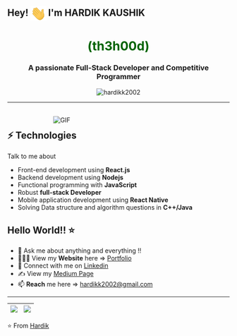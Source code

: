 ## Hey! <img src="https://github.com/ABSphreak/ABSphreak/blob/master/gifs/Hi.gif" align="center"  width="35px"> I'm HARDIK KAUSHIK

<h1 align="center" style="color: darkgreen;">(th3h00d)</h1>
<h3 align="center">A passionate Full-Stack Developer and Competitive Programmer</h3>
<p align="center"> <img src="https://komarev.com/ghpvc/?username=hardikk2002&label=Profile%20views&color=0e75b6&style=flat" alt="hardikk2002" /> </p>
<hr>
</br>




<img align="right" alt="GIF" src="https://miro.medium.com/max/875/1*Urc28sbnORGOW5oyohQ06g.gif" width="400px" />


## ⚡ Technologies
Talk to me about
- Front-end development using **React.js**
- Backend development using **Nodejs**
- Functional programming with **JavaScript**
- Robust **full-stack Developer**
- Mobile application development using **React Native**
- Solving Data structure and algorithm questions in **C++/Java**

## Hello World!! ⭐️
- 💬 Ask me about anything and everything !! 
- 👨🏻‍💻 View my **Website** here => <a href="">Portfolio</a>
- 💬 Connect with me on <a href="https://www.linkedin.com/in/hardikk2002/">Linkedin</a>
- ✍ View my <a href="">Medium Page</a>
- 📫 **Reach** me here => hardikk2002@gmail.com

<hr>

|<img src="https://github-readme-stats.vercel.app/api?username=hardikk2002&&show_icons=true&count_private=true"/>|<img src="https://github-readme-streak-stats.herokuapp.com/?user=hardikk2002"/>|
|---|---|

⭐️ From [Hardik](https://github.com/hardikk2002)
